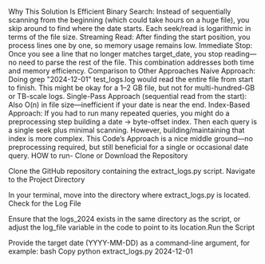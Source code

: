 Why This Solution Is Efficient
Binary Search: Instead of sequentially scanning from the beginning (which could take hours on a huge file), you skip around to find where the date starts. Each seek/read is logarithmic in terms of the file size.
Streaming Read: After finding the start position, you process lines one by one, so memory usage remains low.
Immediate Stop: Once you see a line that no longer matches target_date, you stop reading—no need to parse the rest of the file.
This combination addresses both time and memory efficiency.
Comparison to Other Approaches
Naive Approach: Doing grep "2024-12-01" test_logs.log would read the entire file from start to finish. This might be okay for a 1–2 GB file, but not for multi-hundred-GB or TB-scale logs.
Single-Pass Approach (sequential read from the start): Also O(n) in file size—inefficient if your date is near the end.
Index-Based Approach:
If you had to run many repeated queries, you might do a preprocessing step building a date → byte-offset index. Then each query is a single seek plus minimal scanning.
However, building/maintaining that index is more complex.
This Code’s Approach is a nice middle ground—no preprocessing required, but still beneficial for a single or occasional date query.
HOW to run-
Clone or Download the Repository

Clone the GitHub repository containing the extract_logs.py script.
Navigate to the Project Directory

In your terminal, move into the directory where extract_logs.py is located.
Check for the Log File

Ensure that the logs_2024 exists in the same directory as the script, or adjust the log_file variable in the code to point to its location.Run the Script

Provide the target date (YYYY-MM-DD) as a command-line argument, for example:
bash
Copy
python extract_logs.py 2024-12-01

